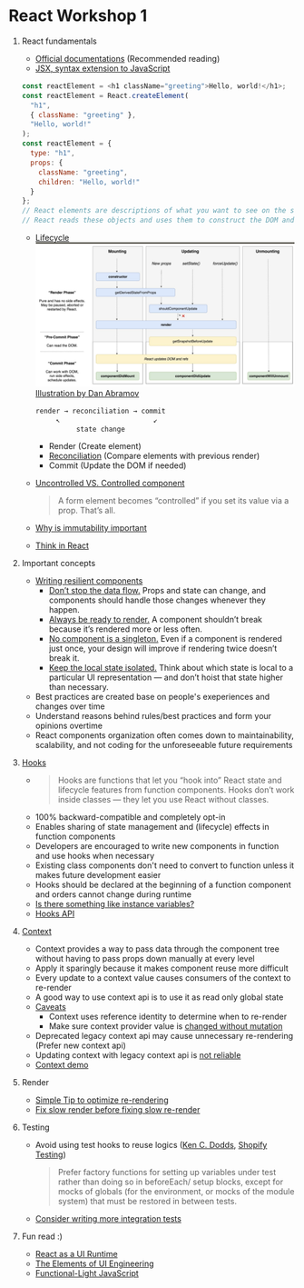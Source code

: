 # React Workshop 1

1. React fundamentals

   - [Official documentations](https://reactjs.org/docs) (Recommended reading)
   - [JSX, syntax extension to JavaScript](https://reactjs.org/docs/jsx-in-depth.html)

   ```js
   const reactElement = <h1 className="greeting">Hello, world!</h1>;
   const reactElement = React.createElement(
     "h1",
     { className: "greeting" },
     "Hello, world!"
   );
   const reactElement = {
     type: "h1",
     props: {
       className: "greeting",
       children: "Hello, world!"
     }
   };
   // React elements are descriptions of what you want to see on the screen
   // React reads these objects and uses them to construct the DOM and keep it up to date
   ```

   - [Lifecycle](https://reactjs.org/docs/state-and-lifecycle.html)
     ![react life cycle](images/lifecycle.png)
     [Illustration by Dan Abramov](https://twitter.com/dan_abramov/status/981712092611989509?lang=en)

     ```
     render → reconciliation → commit
          ↖                       ↙
               state change
     ```

     - Render (Create element)
     - [Reconciliation](https://reactjs.org/docs/reconciliation.html) (Compare elements with previous render)
     - Commit (Update the DOM if needed)

   - [Uncontrolled VS. Controlled component](https://goshakkk.name/controlled-vs-uncontrolled-inputs-react/)
     > A form element becomes “controlled” if you set its value via a prop. That’s all.
   - [Why is immutability important](https://reactjs.org/tutorial/tutorial.html#why-immutability-is-important)
   - [Think in React](https://reactjs.org/docs/thinking-in-react.html)

2. Important concepts

   - [Writing resilient components](https://overreacted.io/writing-resilient-components/)
     - [Don’t stop the data flow.](https://overreacted.io/writing-resilient-components/#principle-1-dont-stop-the-data-flow) Props and state can change, and components should handle those changes whenever they happen.
     - [Always be ready to render.](https://overreacted.io/writing-resilient-components/#principle-2-always-be-ready-to-render) A component shouldn’t break because it’s rendered more or less often.
     - [No component is a singleton.](https://overreacted.io/writing-resilient-components/#principle-3-no-component-is-a-singleton) Even if a component is rendered just once, your design will improve if rendering twice doesn’t break it.
     - [Keep the local state isolated.](https://overreacted.io/writing-resilient-components/#principle-4-keep-the-local-state-isolated) Think about which state is local to a particular UI representation — and don’t hoist that state higher than necessary.
   - Best practices are created base on people's exeperiences and changes over time
   - Understand reasons behind rules/best practices and form your opinions overtime
   - React components organization often comes down to maintainability, scalability, and not coding for the unforeseeable future requirements

3. [Hooks](https://reactjs.org/docs/hooks-intro.html)

   - > Hooks are functions that let you “hook into” React state and lifecycle features from function components. Hooks don’t work inside classes — they let you use React without classes.
   - 100% backward-compatible and completely opt-in
   - Enables sharing of state management and (lifecycle) effects in function components
   - Developers are encouraged to write new components in function and use hooks when necessary
   - Existing class components don't need to convert to function unless it makes future development easier
   - Hooks should be declared at the beginning of a function component and orders cannot change during runtime
   - [Is there something like instance variables?](https://reactjs.org/docs/hooks-faq.html#is-there-something-like-instance-variables)
   - [Hooks API](https://reactjs.org/docs/hooks-reference.html)

4. [Context](https://reactjs.org/docs/context.html)

   - Context provides a way to pass data through the component tree without having to pass props down manually at every level
   - Apply it sparingly because it makes component reuse more difficult
   - Every update to a context value causes consumers of the context to re-render
   - A good way to use context api is to use it as read only global state
   - [Caveats](https://reactjs.org/docs/context.html#caveats)
     - Context uses reference identity to determine when to re-render
     - Make sure context provider value is [changed without mutation](https://reactjs.org/tutorial/tutorial.html#data-change-without-mutation)
   - Deprecated legacy context api may cause unnecessary re-rendering (Prefer new context api)
   - Updating context with legacy context api is [not reliable](https://reactjs.org/docs/legacy-context.html#updating-context)
   - [Context demo](https://codesandbox.io/s/inspiring-rgb-g5w1d?fontsize=14)

5. Render

   - [Simple Tip to optimize re-rendering](https://kentcdodds.com/blog/optimize-react-re-renders)
   - [Fix slow render before fixing slow re-render](https://kentcdodds.com/blog/fix-the-slow-render-before-you-fix-the-re-render)

6. Testing

   - Avoid using test hooks to reuse logics ([Ken C.
     Dodds](https://kentcdodds.com/blog/avoid-nesting-when-youre-testing), [Shopify Testing](https://github.com/Shopify/web-foundation/blob/master/Best%20practices/Testing.md#setup-perform-assert))
     > Prefer factory functions for setting up variables under test rather than doing so in beforeEach/ setup blocks, except for mocks of globals (for the environment, or mocks of the module system) that must be restored in between tests.
   - [Consider writing more integration tests](https://kentcdodds.com/blog/write-tests)

7. Fun read :)
   - [React as a UI Runtime](https://overreacted.io/react-as-a-ui-runtime/)
   - [The Elements of UI Engineering](https://overreacted.io/the-elements-of-ui-engineering/)
   - [Functional-Light JavaScript](https://github.com/getify/Functional-Light-JS)
